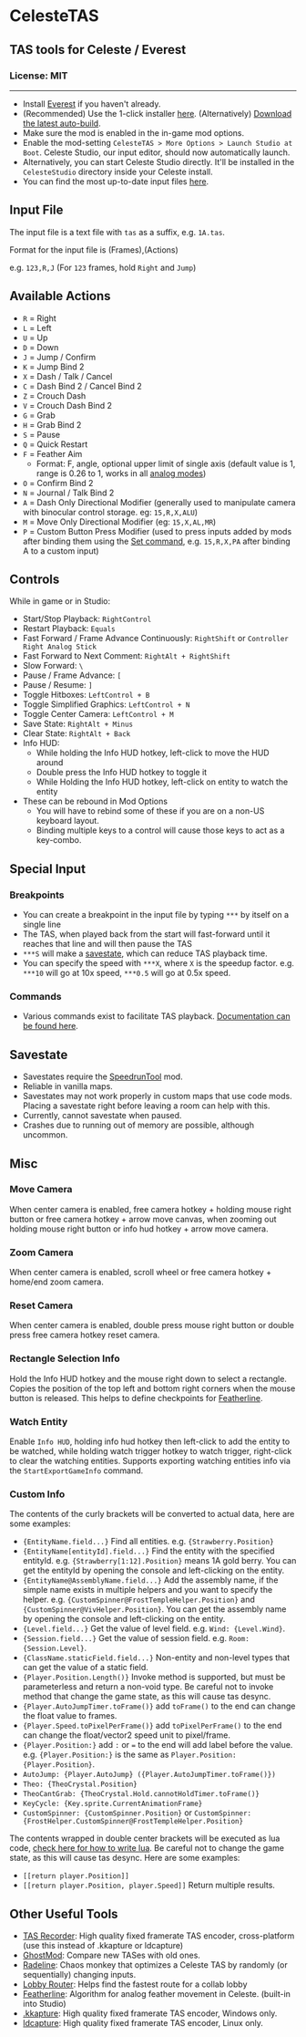 # CelesteTAS

## TAS tools for Celeste / Everest

### License: MIT

---

- Install [Everest](https://everestapi.github.io/) if you haven't already.
- (Recommended) Use the 1-click installer [here](https://gamebanana.com/tools/6715). (Alternatively) [Download the latest auto-build](https://0x0a.de/twoclick/?nightly.link/EverestAPI/CelesteTAS-EverestInterop/workflows/Build/rewrite/CelesteTAS.zip).
- Make sure the mod is enabled in the in-game mod options.
- Enable the mod-setting `CelesteTAS > More Options > Launch Studio at Boot`. Celeste Studio, our input editor, should now automatically launch.
- Alternatively, you can start Celeste Studio directly. It'll be installed in the `CelesteStudio` directory inside your Celeste install. 
- You can find the most up-to-date input files [here](https://github.com/VampireFlower/CelesteTAS).

## Input File
The input file is a text file with `tas` as a suffix, e.g. `1A.tas`.

Format for the input file is (Frames),(Actions)

e.g. `123,R,J` (For `123` frames, hold `Right` and `Jump`)

## Available Actions
- `R` = Right
- `L` = Left
- `U` = Up
- `D` = Down
- `J` = Jump / Confirm
- `K` = Jump Bind 2
- `X` = Dash / Talk / Cancel
- `C` = Dash Bind 2 / Cancel Bind 2
- `Z` = Crouch Dash
- `V` = Crouch Dash Bind 2
- `G` = Grab
- `H` = Grab Bind 2
- `S` = Pause
- `Q` = Quick Restart
- `F` = Feather Aim
  * Format: F, angle, optional upper limit of single axis (default value is 1, range is 0.26 to 1, works in all [analog modes](Docs/Commands.md#analoguemode))
- `O` = Confirm Bind 2
- `N` = Journal / Talk Bind 2
- `A` = Dash Only Directional Modifier (generally used to manipulate camera with binocular control storage. eg: `15,R,X,ALU`)
- `M` = Move Only Directional Modifier (eg: `15,X,AL,MR`)
- `P` = Custom Button Press Modifier (used to press inputs added by mods after binding them using the [Set command](Docs/Commands.md#set), e.g. `15,R,X,PA` after binding A to a custom input)

## Controls
While in game or in Studio:
- Start/Stop Playback: `RightControl`
- Restart Playback: `Equals`
- Fast Forward / Frame Advance Continuously: `RightShift` or `Controller Right Analog Stick`
- Fast Forward to Next Comment: `RightAlt + RightShift`
- Slow Forward: `\`
- Pause / Frame Advance: `[`
- Pause / Resume: `]`
- Toggle Hitboxes: `LeftControl + B`
- Toggle Simplified Graphics: `LeftControl + N`
- Toggle Center Camera: `LeftControl + M`
- Save State: `RightAlt + Minus`
- Clear State: `RightAlt + Back`
- Info HUD:
  * While holding the Info HUD hotkey, left-click to move the HUD around
  * Double press the Info HUD hotkey to toggle it
  * While Holding the Info HUD hotkey, left-click on entity to watch the entity
- These can be rebound in Mod Options
  * You will have to rebind some of these if you are on a non-US keyboard layout.
  * Binding multiple keys to a control will cause those keys to act as a key-combo.

## Special Input

### Breakpoints
- You can create a breakpoint in the input file by typing `***` by itself on a single line
- The TAS, when played back from the start will fast-forward until it reaches that line and will then pause the TAS
- `***S` will make a [savestate](#savestate), which can reduce TAS playback time. 
- You can specify the speed with `***X`, where `X` is the speedup factor. e.g. `***10` will go at 10x speed, `***0.5` will go at 0.5x speed.

### Commands
- Various commands exist to facilitate TAS playback. [Documentation can be found here](https://github.com/EverestAPI/CelesteTAS-EverestInterop/blob/master/Docs/Commands.md).

## Savestate
- Savestates require the [SpeedrunTool](https://gamebanana.com/tools/6597) mod.
- Reliable in vanilla maps.
- Savestates may not work properly in custom maps that use code mods. Placing a savestate right before leaving a room can help with this.
- Currently, cannot savestate when paused.
- Crashes due to running out of memory are possible, although uncommon.

## Misc

### Move Camera
When center camera is enabled, free camera hotkey + holding mouse right button or free camera hotkey + arrow move canvas, when zooming out holding mouse right button or info hud hotkey + arrow move camera.

### Zoom Camera
When center camera is enabled, scroll wheel or free camera hotkey + home/end zoom camera.

### Reset Camera
When center camera is enabled, double press mouse right button or double press free camera hotkey reset camera.

### Rectangle Selection Info
Hold the Info HUD hotkey and the mouse right down to select a rectangle. Copies the position of the top left and bottom right corners when the mouse button is released. This helps to define checkpoints for [Featherline](https://github.com/tntfalle/featherline).

### Watch Entity
Enable `Info HUD`, holding info hud hotkey then left-click to add the entity to be watched, while holding watch trigger hotkey to watch trigger, right-click to clear the watching entities. Supports exporting watching entities info via
the `StartExportGameInfo` command.

### Custom Info
The contents of the curly brackets will be converted to actual data, here are some examples:
- `{EntityName.field...}` Find all entities. e.g. `{Strawberry.Position}`
- `{EntityName[entityId].field...}` Find the entity with the specified entityId. e.g. `{Strawberry[1:12].Position}` means 1A gold berry. You can get the entityId by opening the console and left-clicking on the entity.
- `{EntityName@AssemblyName.field...}` Add the assembly name, if the simple name exists in multiple helpers and you want to specify the helper. e.g. `{CustomSpinner@FrostTempleHelper.Position}` and `{CustomSpinner@VivHelper.Position}`. You can get the assembly name by opening the console and left-clicking on the entity.
- `{Level.field...}` Get the value of level field. e.g. `Wind: {Level.Wind}`.
- `{Session.field...}` Get the value of session field. e.g. `Room: {Session.Level}`.
- `{ClassName.staticField.field...}` Non-entity and non-level types that can get the value of a static field.
- `{Player.Position.Length()}` Invoke method is supported, but must be parameterless and return a non-void type. Be careful not to invoke method that change the game state, as this will cause tas desync.
- `{Player.AutoJumpTimer.toFrame()}` add `toFrame()` to the end can change the float value to frames.
- `{Player.Speed.toPixelPerFrame()}` add `toPixelPerFrame()` to the end can change the float/vector2 speed unit to pixel/frame.
- `{Player.Position:}` add `:` or `=` to the end will add label before the value. e.g. `{Player.Position:}` is the same as `Player.Position: {Player.Position}`.
- `AutoJump: {Player.AutoJump} ({Player.AutoJumpTimer.toFrame()})`
- `Theo: {TheoCrystal.Position}`
- `TheoCantGrab: {TheoCrystal.Hold.cannotHoldTimer.toFrame()}`
- `KeyCycle: {Key.sprite.CurrentAnimationFrame}`
- `CustomSpinner: {CustomSpinner.Position}` or `CustomSpinner: {FrostHelper.CustomSpinner@FrostTempleHelper.Position}`

The contents wrapped in double center brackets will be executed as lua code, [check here for how to write lua](https://github.com/EverestAPI/CelesteTAS-EverestInterop/blob/master/Docs/Commands.md#evallua).
Be careful not to change the game state, as this will cause tas desync.
Here are some examples:
- `[[return player.Position]]`
- `[[return player.Position, player.Speed]]` Return multiple results. 

## Other Useful Tools
- [TAS Recorder](https://gamebanana.com/tools/14085): High quality fixed framerate TAS encoder, cross-platform (use this instead of .kkapture or ldcapture) 
- [GhostMod](https://gamebanana.com/mods/500759): Compare new TASes with old ones.
- [Radeline](https://github.com/Kataiser/radeline): Chaos monkey that optimizes a Celeste TAS by randomly (or sequentially) changing inputs.
- [Lobby Router](https://jakobhellermann.github.io/trout/): Helps find the fastest route for a collab lobby
- [Featherline](https://github.com/tntfalle/featherline): Algorithm for analog feather movement in Celeste. (built-in into Studio)
- [.kkapture](https://github.com/DemoJameson/kkapture/wiki): High quality fixed framerate TAS encoder, Windows only.
- [ldcapture](https://github.com/psyGamer/ldcapture): High quality fixed framerate TAS encoder, Linux only.
